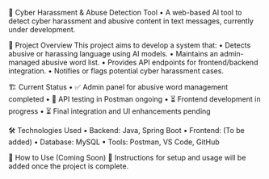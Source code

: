 🚧 Cyber Harassment & Abuse Detection Tool
•	A web-based AI tool to detect cyber harassment and abusive content in text messages, currently under development.

📌 Project Overview
This project aims to develop a system that:
•	Detects abusive or harassing language using AI models.
•	Maintains an admin-managed abusive word list.
•	Provides API endpoints for frontend/backend integration.
•	Notifies or flags potential cyber harassment cases.

 🏗 Current Status
•	✅ Admin panel for abusive word management completed
•	🔄 API testing in Postman ongoing
•	⏳ Frontend development in progress
•	⏳ Final integration and UI enhancements pending

🛠 Technologies Used
•	Backend: Java, Spring Boot
•	Frontend: (To be added)
•	Database: MySQL
•	Tools: Postman, VS Code, GitHub

 🚀 How to Use (Coming Soon)
	Instructions for setup and usage will be added once the project is complete.


